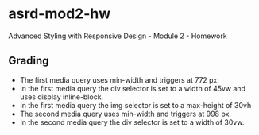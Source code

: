 # asrd-mod2-hw
Advanced Styling with Responsive Design - Module 2 - Homework
## Grading
- The first media query uses min-width and triggers at 772 px.  
- In the first media query  the div selector is set to a width of 45vw and uses display inline-block.  
- In the first media query the  img  selector is set to a max-height of 30vh  
- The second media query uses min-width and triggers at 998 px.  
- In the second media query  the div selector is set to a width of 30vw.   